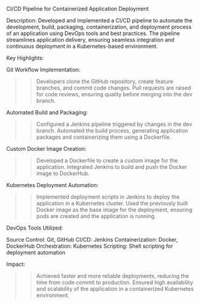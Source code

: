  CI/CD Pipeline for Containerized Application Deployment

Description:
Developed and implemented a CI/CD pipeline to automate the development, build, packaging, containerization, and deployment process of an application using DevOps tools and best practices. The pipeline streamlines application delivery, ensuring seamless integration and continuous deployment in a Kubernetes-based environment.

Key Highlights:

Git Workflow Implementation:

>> Developers clone the GitHub repository, create feature branches, and commit code changes.
>> Pull requests are raised for code reviews, ensuring quality before merging into the dev branch.

Automated Build and Packaging:

>> Configured a Jenkins pipeline triggered by changes in the dev branch.
>> Automated the build process, generating application packages and containerizing them using a Dockerfile.

Custom Docker Image Creation:

>> Developed a Dockerfile to create a custom image for the application.
>> Integrated Jenkins to build and push the Docker image to DockerHub.

Kubernetes Deployment Automation:

>> Implemented deployment scripts in Jenkins to deploy the application in a Kubernetes cluster.
>> Used the previously built Docker image as the base image for the deployment, ensuring pods are created and the application is running.

DevOps Tools Utilized:

Source Control: Git, GitHub
CI/CD: Jenkins
Containerization: Docker, DockerHub
Orchestration: Kubernetes
Scripting: Shell scripting for deployment automation

Impact:

>> Achieved faster and more reliable deployments, reducing the time from code commit to production.
>> Ensured high availability and scalability of the application in a containerized Kubernetes environment. 

